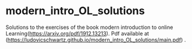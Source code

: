 # modern_intro_OL_solutions
Solutions to the exercises of the book modern introduction to online Learning(https://arxiv.org/pdf/1912.13213). Pdf
available at (https://ludovicschwartz.github.io/modern_intro_OL_solutions/main.pdf) . 
